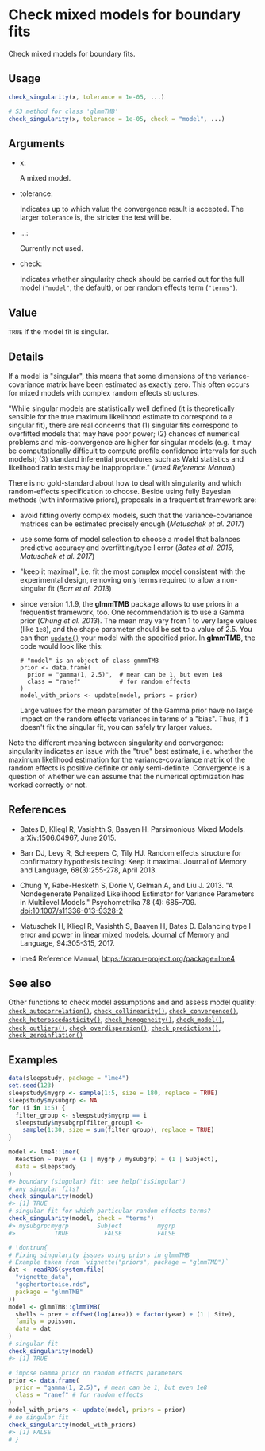 # Check mixed models for boundary fits

Check mixed models for boundary fits.

## Usage

``` r
check_singularity(x, tolerance = 1e-05, ...)

# S3 method for class 'glmmTMB'
check_singularity(x, tolerance = 1e-05, check = "model", ...)
```

## Arguments

- x:

  A mixed model.

- tolerance:

  Indicates up to which value the convergence result is accepted. The
  larger `tolerance` is, the stricter the test will be.

- ...:

  Currently not used.

- check:

  Indicates whether singularity check should be carried out for the full
  model (`"model"`, the default), or per random effects term
  (`"terms"`).

## Value

`TRUE` if the model fit is singular.

## Details

If a model is "singular", this means that some dimensions of the
variance-covariance matrix have been estimated as exactly zero. This
often occurs for mixed models with complex random effects structures.

"While singular models are statistically well defined (it is
theoretically sensible for the true maximum likelihood estimate to
correspond to a singular fit), there are real concerns that (1) singular
fits correspond to overfitted models that may have poor power; (2)
chances of numerical problems and mis-convergence are higher for
singular models (e.g. it may be computationally difficult to compute
profile confidence intervals for such models); (3) standard inferential
procedures such as Wald statistics and likelihood ratio tests may be
inappropriate." (*lme4 Reference Manual*)

There is no gold-standard about how to deal with singularity and which
random-effects specification to choose. Beside using fully Bayesian
methods (with informative priors), proposals in a frequentist framework
are:

- avoid fitting overly complex models, such that the variance-covariance
  matrices can be estimated precisely enough (*Matuschek et al. 2017*)

- use some form of model selection to choose a model that balances
  predictive accuracy and overfitting/type I error (*Bates et al. 2015*,
  *Matuschek et al. 2017*)

- "keep it maximal", i.e. fit the most complex model consistent with the
  experimental design, removing only terms required to allow a
  non-singular fit (*Barr et al. 2013*)

- since version 1.1.9, the **glmmTMB** package allows to use priors in a
  frequentist framework, too. One recommendation is to use a Gamma prior
  (*Chung et al. 2013*). The mean may vary from 1 to very large values
  (like `1e8`), and the shape parameter should be set to a value of 2.5.
  You can then [`update()`](https://rdrr.io/r/stats/update.html) your
  model with the specified prior. In **glmmTMB**, the code would look
  like this:

      # "model" is an object of class gmmmTMB
      prior <- data.frame(
        prior = "gamma(1, 2.5)",  # mean can be 1, but even 1e8
        class = "ranef"           # for random effects
      )
      model_with_priors <- update(model, priors = prior)

  Large values for the mean parameter of the Gamma prior have no large
  impact on the random effects variances in terms of a "bias". Thus, if
  `1` doesn't fix the singular fit, you can safely try larger values.

Note the different meaning between singularity and convergence:
singularity indicates an issue with the "true" best estimate, i.e.
whether the maximum likelihood estimation for the variance-covariance
matrix of the random effects is positive definite or only semi-definite.
Convergence is a question of whether we can assume that the numerical
optimization has worked correctly or not.

## References

- Bates D, Kliegl R, Vasishth S, Baayen H. Parsimonious Mixed Models.
  arXiv:1506.04967, June 2015.

- Barr DJ, Levy R, Scheepers C, Tily HJ. Random effects structure for
  confirmatory hypothesis testing: Keep it maximal. Journal of Memory
  and Language, 68(3):255-278, April 2013.

- Chung Y, Rabe-Hesketh S, Dorie V, Gelman A, and Liu J. 2013. "A
  Nondegenerate Penalized Likelihood Estimator for Variance Parameters
  in Multilevel Models." Psychometrika 78 (4): 685–709.
  [doi:10.1007/s11336-013-9328-2](https://doi.org/10.1007/s11336-013-9328-2)

- Matuschek H, Kliegl R, Vasishth S, Baayen H, Bates D. Balancing type I
  error and power in linear mixed models. Journal of Memory and
  Language, 94:305-315, 2017.

- lme4 Reference Manual, <https://cran.r-project.org/package=lme4>

## See also

Other functions to check model assumptions and and assess model quality:
[`check_autocorrelation()`](https://easystats.github.io/performance/reference/check_autocorrelation.md),
[`check_collinearity()`](https://easystats.github.io/performance/reference/check_collinearity.md),
[`check_convergence()`](https://easystats.github.io/performance/reference/check_convergence.md),
[`check_heteroscedasticity()`](https://easystats.github.io/performance/reference/check_heteroscedasticity.md),
[`check_homogeneity()`](https://easystats.github.io/performance/reference/check_homogeneity.md),
[`check_model()`](https://easystats.github.io/performance/reference/check_model.md),
[`check_outliers()`](https://easystats.github.io/performance/reference/check_outliers.md),
[`check_overdispersion()`](https://easystats.github.io/performance/reference/check_overdispersion.md),
[`check_predictions()`](https://easystats.github.io/performance/reference/check_predictions.md),
[`check_zeroinflation()`](https://easystats.github.io/performance/reference/check_zeroinflation.md)

## Examples

``` r
data(sleepstudy, package = "lme4")
set.seed(123)
sleepstudy$mygrp <- sample(1:5, size = 180, replace = TRUE)
sleepstudy$mysubgrp <- NA
for (i in 1:5) {
  filter_group <- sleepstudy$mygrp == i
  sleepstudy$mysubgrp[filter_group] <-
    sample(1:30, size = sum(filter_group), replace = TRUE)
}

model <- lme4::lmer(
  Reaction ~ Days + (1 | mygrp / mysubgrp) + (1 | Subject),
  data = sleepstudy
)
#> boundary (singular) fit: see help('isSingular')
# any singular fits?
check_singularity(model)
#> [1] TRUE
# singular fit for which particular random effects terms?
check_singularity(model, check = "terms")
#> mysubgrp:mygrp        Subject          mygrp 
#>           TRUE          FALSE          FALSE 

# \dontrun{
# Fixing singularity issues using priors in glmmTMB
# Example taken from `vignette("priors", package = "glmmTMB")`
dat <- readRDS(system.file(
  "vignette_data",
  "gophertortoise.rds",
  package = "glmmTMB"
))
model <- glmmTMB::glmmTMB(
  shells ~ prev + offset(log(Area)) + factor(year) + (1 | Site),
  family = poisson,
  data = dat
)
# singular fit
check_singularity(model)
#> [1] TRUE

# impose Gamma prior on random effects parameters
prior <- data.frame(
  prior = "gamma(1, 2.5)", # mean can be 1, but even 1e8
  class = "ranef" # for random effects
)
model_with_priors <- update(model, priors = prior)
# no singular fit
check_singularity(model_with_priors)
#> [1] FALSE
# }
```
